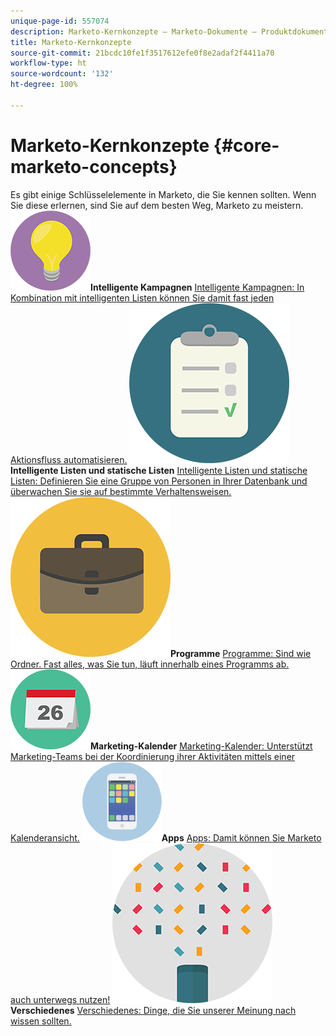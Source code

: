 ```yaml
---
unique-page-id: 557074
description: Marketo-Kernkonzepte – Marketo-Dokumente – Produktdokumentation
title: Marketo-Kernkonzepte
source-git-commit: 21bcdc10fe1f3517612efe0f8e2adaf2f4411a70
workflow-type: ht
source-wordcount: '132'
ht-degree: 100%

---
```



# Marketo-Kernkonzepte {#core-marketo-concepts}

Es gibt einige Schlüsselelemente in Marketo, die Sie kennen sollten. Wenn Sie diese erlernen, sind Sie auf dem besten Weg, Marketo zu meistern.
**![Intelligente Kampagnen](assets/seo-01.png)Intelligente Kampagnen** [Intelligente Kampagnen: In Kombination mit intelligenten Listen können Sie damit fast jeden Aktionsfluss automatisieren.](https://docs.marketo.com/display/DOCS/Smart+Campaigns)     **![Intelligente Listen und statische Listen](assets/office-35.png)Intelligente Listen und statische Listen** [Intelligente Listen und statische Listen: Definieren Sie eine Gruppe von Personen in Ihrer Datenbank und überwachen Sie sie auf bestimmte Verhaltensweisen.](https://docs.marketo.com/display/DOCS/Smart+Lists+and+Static+Lists)     **![Programme](assets/office-02.png)Programme** [Programme: Sind wie Ordner. Fast alles, was Sie tun, läuft innerhalb eines Programms ab.](https://docs.marketo.com/display/DOCS/Programs)     **![Marketing-Kalender](assets/office-10.png)Marketing-Kalender** [Marketing-Kalender: Unterstützt Marketing-Teams bei der Koordinierung ihrer Aktivitäten mittels einer Kalenderansicht.](https://docs.marketo.com/display/DOCS/Marketing+Calendar)      **![Apps](assets/mobile-apps.png)Apps** [Apps: Damit können Sie Marketo auch unterwegs nutzen!](core-marketo-concepts/mobile-apps.md)     **![Verschiedenes](assets/party-11.png)Verschiedenes** [Verschiedenes: Dinge, die Sie unserer Meinung nach wissen sollten.](https://docs.marketo.com/display/DOCS/Miscellaneous)
